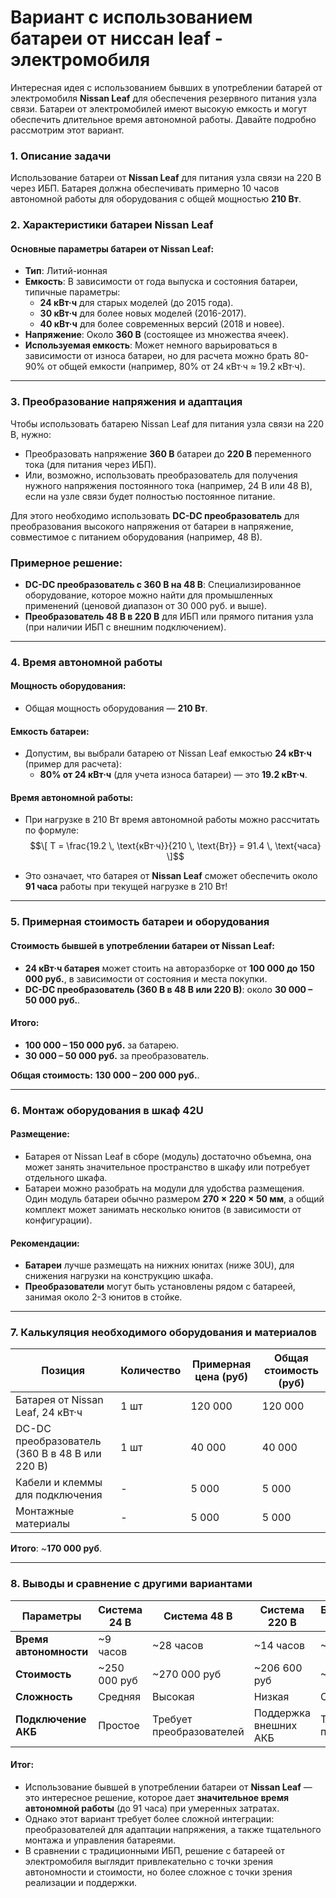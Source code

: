 # Вариант с использованием батареи от ниссан leaf - электромобиля
Интересная идея с использованием бывших в употреблении батарей от электромобиля **Nissan Leaf** для обеспечения резервного питания узла связи. Батареи от электромобилей имеют высокую емкость и могут обеспечить длительное время автономной работы. Давайте подробно рассмотрим этот вариант.

### 1. Описание задачи

Использование батареи от **Nissan Leaf** для питания узла связи на 220 В через ИБП. Батарея должна обеспечивать примерно 10 часов автономной работы для оборудования с общей мощностью **210 Вт**.

### 2. Характеристики батареи Nissan Leaf

#### Основные параметры батареи от Nissan Leaf:
- **Тип**: Литий-ионная
- **Емкость**: В зависимости от года выпуска и состояния батареи, типичные параметры:
  - **24 кВт·ч** для старых моделей (до 2015 года).
  - **30 кВт·ч** для более новых моделей (2016-2017).
  - **40 кВт·ч** для более современных версий (2018 и новее).
- **Напряжение**: Около **360 В** (состоящее из множества ячеек).
- **Используемая емкость**: Может немного варьироваться в зависимости от износа батареи, но для расчета можно брать 80-90% от общей емкости (например, 80% от 24 кВт·ч ≈ 19.2 кВт·ч).

---

### 3. Преобразование напряжения и адаптация

Чтобы использовать батарею Nissan Leaf для питания узла связи на 220 В, нужно:
- Преобразовать напряжение **360 В** батареи до **220 В** переменного тока (для питания через ИБП).
- Или, возможно, использовать преобразователь для получения нужного напряжения постоянного тока (например, 24 В или 48 В), если на узле связи будет полностью постоянное питание.

Для этого необходимо использовать **DC-DC преобразователь** для преобразования высокого напряжения от батареи в напряжение, совместимое с питанием оборудования (например, 48 В).

### Примерное решение:
- **DC-DC преобразователь с 360 В на 48 В**: Специализированное оборудование, которое можно найти для промышленных применений (ценовой диапазон от 30 000 руб. и выше).
- **Преобразователь 48 В в 220 В** для ИБП или прямого питания узла (при наличии ИБП с внешним подключением).

---

### 4. Время автономной работы

#### Мощность оборудования:
- Общая мощность оборудования — **210 Вт**.

#### Емкость батареи:
- Допустим, вы выбрали батарею от Nissan Leaf емкостью **24 кВт·ч** (пример для расчета):
  - **80% от 24 кВт·ч** (для учета износа батареи) — это **19.2 кВт·ч**.

#### Время автономной работы:
- При нагрузке в 210 Вт время автономной работы можно рассчитать по формуле:
  $$\[
  T = \frac{19.2 \, \text{кВт·ч}}{210 \, \text{Вт}} = 91.4 \, \text{часа}
  \]$$
  
- Это означает, что батарея от **Nissan Leaf** сможет обеспечить около **91 часа** работы при текущей нагрузке в 210 Вт!

---

### 5. Примерная стоимость батареи и оборудования

#### Стоимость бывшей в употреблении батареи от Nissan Leaf:
- **24 кВт·ч батарея** может стоить на авторазборке от **100 000 до 150 000 руб.**, в зависимости от состояния и места покупки.
- **DC-DC преобразователь (360 В в 48 В или 220 В)**: около **30 000 – 50 000 руб.**.

#### Итого:
- **100 000 – 150 000 руб.** за батарею.
- **30 000 – 50 000 руб.** за преобразователь.

**Общая стоимость:** **130 000 – 200 000 руб.**.

---

### 6. Монтаж оборудования в шкаф 42U

#### Размещение:
- Батарея от Nissan Leaf в сборе (модуль) достаточно объемна, она может занять значительное пространство в шкафу или потребует отдельного шкафа.
- Батареи можно разобрать на модули для удобства размещения. Один модуль батареи обычно размером **270 × 220 × 50 мм**, а общий комплект может занимать несколько юнитов (в зависимости от конфигурации).

#### Рекомендации:
- **Батареи** лучше размещать на нижних юнитах (ниже 30U), для снижения нагрузки на конструкцию шкафа.
- **Преобразователи** могут быть установлены рядом с батареей, занимая около 2-3 юнитов в стойке.

---

### 7. Калькуляция необходимого оборудования и материалов

| Позиция                                      | Количество | Примерная цена (руб) | Общая стоимость (руб) |
|----------------------------------------------|------------|----------------------|-----------------------|
| Батарея от Nissan Leaf, 24 кВт·ч             | 1 шт       | 120 000              | 120 000               |
| DC-DC преобразователь (360 В в 48 В или 220 В)| 1 шт       | 40 000               | 40 000                |
| Кабели и клеммы для подключения              | -          | 5 000                | 5 000                 |
| Монтажные материалы                          | -          | 5 000                | 5 000                 |

**Итого**: ~**170 000 руб**.

---

### 8. Выводы и сравнение с другими вариантами

| Параметры             | Система 24 В       | Система 48 В       | Система 220 В        | Батарея от Nissan Leaf |
|-----------------------|--------------------|--------------------|----------------------|------------------------|
| **Время автономности** | ~9 часов           | ~28 часов          | ~14 часов            | ~91 час                |
| **Стоимость**          | ~250 000 руб       | ~270 000 руб       | ~206 600 руб         | ~170 000 руб           |
| **Сложность**          | Средняя            | Высокая            | Низкая               | Средняя                |
| **Подключение АКБ**    | Простое            | Требует преобразователей | Поддержка внешних АКБ | Требует преобразователей |

#### Итог:
- Использование бывшей в употреблении батареи от **Nissan Leaf** — это интересное решение, которое дает **значительное время автономной работы** (до 91 часа) при умеренных затратах.
- Однако этот вариант требует более сложной интеграции: преобразователей для адаптации напряжения, а также тщательного монтажа и управления батареями.
- В сравнении с традиционными ИБП, решение с батареей от электромобиля выглядит привлекательно с точки зрения автономности и стоимости, но более сложное с точки зрения реализации и поддержки.